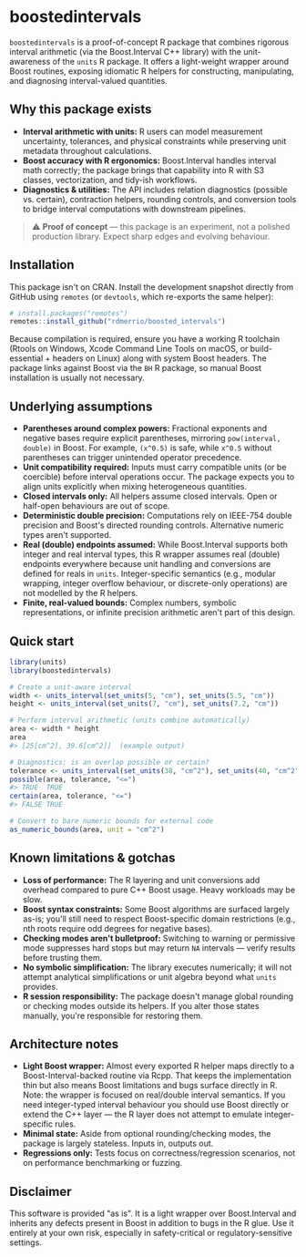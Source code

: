 # boostedintervals

`boostedintervals` is a proof-of-concept R package that combines rigorous
interval arithmetic (via the Boost.Interval C++ library) with the
unit-awareness of the `units` R package. It offers a light-weight wrapper
around Boost routines, exposing idiomatic R helpers for constructing,
manipulating, and diagnosing interval-valued quantities.

## Why this package exists

- **Interval arithmetic with units:** R users can model measurement
  uncertainty, tolerances, and physical constraints while preserving unit
  metadata throughout calculations.
- **Boost accuracy with R ergonomics:** Boost.Interval handles interval math
  correctly; the package brings that capability into R with S3 classes,
  vectorization, and tidy-ish workflows.
- **Diagnostics & utilities:** The API includes relation diagnostics (possible
  vs. certain), contraction helpers, rounding controls, and conversion tools to
  bridge interval computations with downstream pipelines.

> ⚠️ **Proof of concept** — this package is an experiment, not a polished
> production library. Expect sharp edges and evolving behaviour.

## Installation

This package isn't on CRAN. Install the development snapshot directly from
GitHub using `remotes` (or `devtools`, which re-exports the same helper):

```r
# install.packages("remotes")
remotes::install_github("rdmerrio/boosted_intervals")
```

Because compilation is required, ensure you have a working R toolchain (Rtools
on Windows, Xcode Command Line Tools on macOS, or build-essential + headers on
Linux) along with system Boost headers. The package links against Boost via the
`BH` R package, so manual Boost installation is usually not necessary.

## Underlying assumptions

- **Parentheses around complex powers:** Fractional exponents and negative
  bases require explicit parentheses, mirroring `pow(interval, double)` in
  Boost. For example, `(x^0.5)` is safe, while `x^0.5` without parentheses can
  trigger unintended operator precedence.
- **Unit compatibility required:** Inputs must carry compatible units (or be
  coercible) before interval operations occur. The package expects you to align
  units explicitly when mixing heterogeneous quantities.
- **Closed intervals only:** All helpers assume closed intervals. Open or
  half-open behaviours are out of scope.
- **Deterministic double precision:** Computations rely on IEEE-754 double
  precision and Boost's directed rounding controls. Alternative numeric types
  aren't supported.
- **Real (double) endpoints assumed:** While Boost.Interval supports both
  integer and real interval types, this R wrapper assumes real (double)
  endpoints everywhere because unit handling and conversions are defined for
  reals in `units`. Integer-specific semantics (e.g., modular wrapping,
  integer overflow behaviour, or discrete-only operations) are not modelled
  by the R helpers.
- **Finite, real-valued bounds:** Complex numbers, symbolic representations, or
  infinite precision arithmetic aren't part of this design.

## Quick start

```r
library(units)
library(boostedintervals)

# Create a unit-aware interval
width <- units_interval(set_units(5, "cm"), set_units(5.5, "cm"))
height <- units_interval(set_units(7, "cm"), set_units(7.2, "cm"))

# Perform interval arithmetic (units combine automatically)
area <- width * height
area
#> [25[cm^2], 39.6[cm^2]]  (example output)

# Diagnostics: is an overlap possible or certain?
tolerance <- units_interval(set_units(38, "cm^2"), set_units(40, "cm^2"))
possible(area, tolerance, "<=")
#> TRUE  TRUE
certain(area, tolerance, "<=")
#> FALSE TRUE

# Convert to bare numeric bounds for external code
as_numeric_bounds(area, unit = "cm^2")
```

## Known limitations & gotchas

- **Loss of performance:** The R layering and unit conversions add overhead
  compared to pure C++ Boost usage. Heavy workloads may be slow.
- **Boost syntax constraints:** Some Boost algorithms are surfaced largely as-is;
  you'll still need to respect Boost-specific domain restrictions (e.g., nth
  roots require odd degrees for negative bases).
- **Checking modes aren't bulletproof:** Switching to warning or permissive mode
  suppresses hard stops but may return `NA` intervals — verify results before
  trusting them.
- **No symbolic simplification:** The library executes numerically; it will not
  attempt analytical simplifications or unit algebra beyond what `units`
  provides.
- **R session responsibility:** The package doesn't manage global rounding or
  checking modes outside its helpers. If you alter those states manually,
  you're responsible for restoring them.

## Architecture notes

- **Light Boost wrapper:** Almost every exported R helper maps directly to a
  Boost-Interval-backed routine via Rcpp. That keeps the implementation thin but
  also means Boost limitations and bugs surface directly in R.
  Note: the wrapper is focused on real/double interval semantics. If you need
  integer-typed interval behaviour you should use Boost directly or extend the
  C++ layer — the R layer does not attempt to emulate integer-specific rules.
- **Minimal state:** Aside from optional rounding/checking modes, the package is
  largely stateless. Inputs in, outputs out.
- **Regressions only:** Tests focus on correctness/regression scenarios, not on
  performance benchmarking or fuzzing.

## Disclaimer

This software is provided "as is". It is a light wrapper over Boost.Interval
and inherits any defects present in Boost in addition to bugs in the R glue. Use
it entirely at your own risk, especially in safety-critical or
regulatory-sensitive settings.
